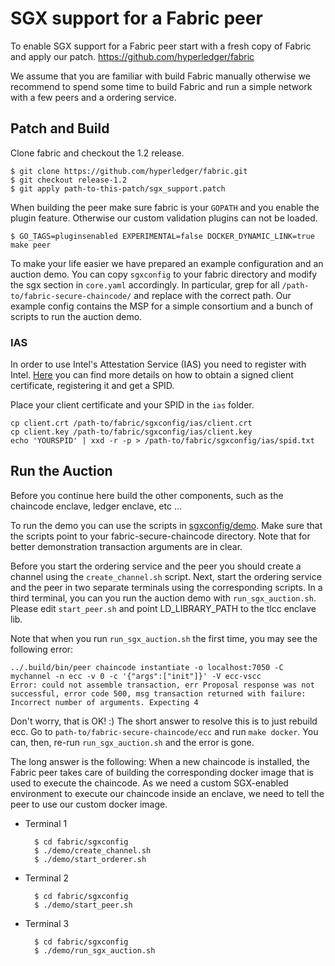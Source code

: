# SGX support for a Fabric peer

To enable SGX support for a Fabric peer start with a fresh copy of Fabric and
apply our patch. https://github.com/hyperledger/fabric

We assume that you are familiar with build Fabric manually otherwise we
recommend to spend some time to build Fabric and run a simple network with a
few peers and a ordering service.

## Patch and Build

Clone fabric and checkout the 1.2 release.

    $ git clone https://github.com/hyperledger/fabric.git
    $ git checkout release-1.2
    $ git apply path-to-this-patch/sgx_support.patch

When building the peer make sure fabric is your ``GOPATH`` and you enable the
plugin feature. Otherwise our custom validation plugins can not be loaded.

    $ GO_TAGS=pluginsenabled EXPERIMENTAL=false DOCKER_DYNAMIC_LINK=true make peer

To make your life easier we have prepared an example configuration and an
auction demo. You can copy ``sgxconfig`` to your fabric directory and modify
the sgx section in ``core.yaml`` accordingly. In particular, grep for all
``/path-to/fabric-secure-chaincode/`` and replace with the correct path.  Our
example config contains the MSP for a simple consortium and a bunch of scripts
to run the auction demo.

### IAS

In order to use Intel's Attestation Service (IAS) you need to register
with Intel. [Here](https://software.intel.com/en-us/articles/code-sample-intel-software-guard-extensions-remote-attestation-end-to-end-example)
you can find more details on how to obtain a signed client certificate,
registering it and get a SPID.

Place your client certificate and your SPID in the ``ias`` folder.

    cp client.crt /path-to/fabric/sgxconfig/ias/client.crt
    cp client.key /path-to/fabric/sgxconfig/ias/client.key
    echo 'YOURSPID' | xxd -r -p > /path-to/fabric/sgxconfig/ias/spid.txt

## Run the Auction

Before you continue here build the other components, such as the chaincode
enclave, ledger enclave, etc ...

To run the demo you can use the scripts in
[sgxconfig/demo](sgxconfig/demo). Make sure that the scripts point to your
fabric-secure-chaincode directory. Note that for better demonstration
transaction arguments are in clear. 

Before you start the ordering service and the peer you should create a channel
using the ``create_channel.sh`` script.  Next, start the ordering service and
the peer in two separate terminals using the corresponding scripts.  In a
third terminal, you can you run the auction demo with ``run_sgx_auction.sh``.
Please edit ``start_peer.sh`` and point LD_LIBRARY_PATH to the tlcc enclave lib.

Note that when you run ``run_sgx_auction.sh`` the first time, you may
see the following error:

    ../.build/bin/peer chaincode instantiate -o localhost:7050 -C mychannel -n ecc -v 0 -c '{"args":["init"]}' -V ecc-vscc
    Error: could not assemble transaction, err Proposal response was not successful, error code 500, msg transaction returned with failure:
    Incorrect number of arguments. Expecting 4 

Don't worry, that is OK! :) The short answer to resolve this is to just
rebuild ecc. Go to ``path-to/fabric-secure-chaincode/ecc`` and run
``make docker``.  You can, then, re-run ``run_sgx_auction.sh`` and the
error is gone.

The long answer is the following: When a new chaincode is installed, the
Fabric peer takes care of building the corresponding docker image that
is used to execute the chaincode.  As we need a custom SGX-enabled
environment to execute our chaincode inside an enclave, we need to tell
the peer to use our custom docker image.

* Terminal 1

        $ cd fabric/sgxconfig
        $ ./demo/create_channel.sh
        $ ./demo/start_orderer.sh

* Terminal 2

        $ cd fabric/sgxconfig
        $ ./demo/start_peer.sh

* Terminal 3

        $ cd fabric/sgxconfig
        $ ./demo/run_sgx_auction.sh

